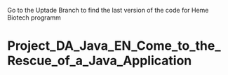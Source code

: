 Go to the Uptade Branch to find the last version of the code for Heme Biotech programm
# Project_DA_Java_EN_Come_to_the_Rescue_of_a_Java_Application

